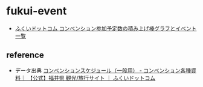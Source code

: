 # fukui-event

- [ふくいドットコム コンベンション参加予定数の積み上げ棒グラフとイベント一覧](https://code4fukui.github.io/fukui-event/)

## reference

- データ出典 [コンベンションスケジュール（一般用） - コンベンション各種資料｜ 【公式】福井県 観光/旅行サイト ｜ ふくいドットコム](https://www.fuku-e.com/business/convention/documents#561)

